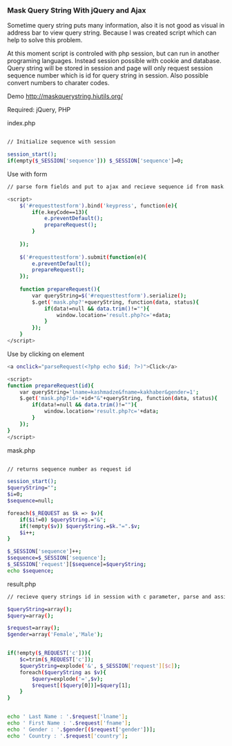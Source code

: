### Mask Query String With jQuery and Ajax

Sometime query string puts many information, also it is not good as visual in address bar to view query string.
Because I was created script which can help to solve this problem.

At this moment script is controled with php session, but can run in another programing languages. Instead session possible with cookie and database.
Query string will be stored in session and page will only request session sequence number which is id for query string in session.
Also possible convert numbers to charater codes.

Demo http://maskquerystring.hiutils.org/

Required:
jQuery, PHP


index.php
```sh

// Initialize sequence with session

session_start();
if(empty($_SESSION['sequence'])) $_SESSION['sequence']=0;

```

Use with form
```sh
// parse form fields and put to ajax and recieve sequence id from mask.php

<script>	
	$('#requesttestform').bind('keypress', function(e){
		if(e.keyCode==13){
			e.preventDefault();
			prepareRequest();
		}
		
	});
	
	$('#requesttestform').submit(function(e){
		e.preventDefault();
		prepareRequest();
	});
	
	function prepareRequest(){
		var queryString=$('#requesttestform').serialize();
		$.get('mask.php?'+queryString, function(data, status){
			if(data!=null && data.trim()!=""){
				window.location='result.php?c='+data;
			}
		});
	}
</script>

```
Use by clicking on element
```sh
<a onclick="parseRequest(<?php echo $id; ?>)">Click</a>

<script>
function prepareRequest(id){
	var queryString='lname=kashmadze&fname=kakhaber&gender=1';
	$.get('mask.php?id='+id+"&"+queryString, function(data, status){
		if(data!=null && data.trim()!=""){
			window.location='result.php?c='+data;
		}
	});
}
</script>

```



mask.php

```sh

// returns sequence number as request id

session_start();
$queryString="";
$i=0;
$sequence=null;

foreach($_REQUEST as $k => $v){
	if($i!=0) $queryString.="&";
	if(!empty($v)) $queryString.=$k."=".$v;
	$i++;
}

$_SESSION['sequence']++;
$sequence=$_SESSION['sequence'];
$_SESSION['request'][$sequence]=$queryString;
echo $sequence;

```

result.php
```sh
// recieve query strings id in session with c parameter, parse and assign to array $request 

$queryString=array();
$query=array();

$request=array();
$gender=array('Female','Male');


if(!empty($_REQUEST['c'])){
	$c=trim($_REQUEST['c']);
	$queryString=explode('&', $_SESSION['request'][$c]);
	foreach($queryString as $v){
		$query=explode('=',$v);
		$request[($query[0])]=$query[1];
	}
}


echo ' Last Name : '.$request['lname'];
echo ' First Name : '.$request['fname'];
echo ' Gender : '.$gender[($request['gender'])];
echo ' Country : '.$request['country'];

```
